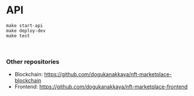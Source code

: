 # API

```shell
make start-api
make deploy-dev
make test
```

<br>

### Other repositories

- Blockchain: https://github.com/dogukanakkaya/nft-marketplace-blockchain
- Frontend: https://github.com/dogukanakkaya/nft-marketplace-frontend
